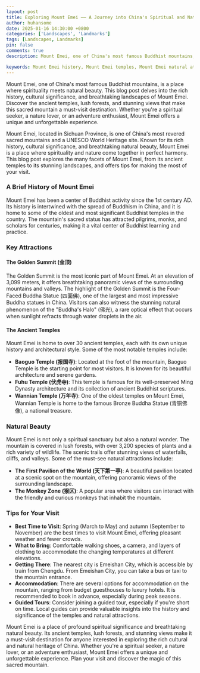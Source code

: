 ```yaml
---
layout: post
title: Exploring Mount Emei —— A Journey into China's Spiritual and Natural Splendor
author: huhansome
date: 2025-01-16 14:30:00 +0800
categories: ['Landscapes', 'Landmarks']
tags: [Landscapes, Landmarks]
pin: false
comments: true
description: Mount Emei, one of China's most famous Buddhist mountains, is a place where spirituality meets natural beauty. This blog post delves into the rich history, cultural significance, and breathtaking landscapes of Mount Emei. Discover the ancient temples, lush forests, and stunning views that make this sacred mountain a must-visit destination. Whether you're a spiritual seeker, a nature lover, or an adventure enthusiast, Mount Emei offers a unique and unforgettable experience.

keywords: Mount Emei history, Mount Emei temples, Mount Emei natural attractions, Mount Emei Golden Summit, Mount Emei Four-Faced Buddha Statue, Mount Emei ancient temples, Mount Emei travel tips, Best time to visit Mount Emei, Mount Emei UNESCO World Heritage site, Mount Emei cultural experiences
---
```



Mount Emei, one of China's most famous Buddhist mountains, is a place where spirituality meets natural beauty. This blog post delves into the rich history, cultural significance, and breathtaking landscapes of Mount Emei. Discover the ancient temples, lush forests, and stunning views that make this sacred mountain a must-visit destination. Whether you're a spiritual seeker, a nature lover, or an adventure enthusiast, Mount Emei offers a unique and unforgettable experience.


Mount Emei, located in Sichuan Province, is one of China's most revered sacred mountains and a UNESCO World Heritage site. Known for its rich history, cultural significance, and breathtaking natural beauty, Mount Emei is a place where spirituality and nature come together in perfect harmony. This blog post explores the many facets of Mount Emei, from its ancient temples to its stunning landscapes, and offers tips for making the most of your visit.

### A Brief History of Mount Emei

Mount Emei has been a center of Buddhist activity since the 1st century AD. Its history is intertwined with the spread of Buddhism in China, and it is home to some of the oldest and most significant Buddhist temples in the country. The mountain's sacred status has attracted pilgrims, monks, and scholars for centuries, making it a vital center of Buddhist learning and practice.

### Key Attractions

#### The Golden Summit (金顶)
The Golden Summit is the most iconic part of Mount Emei. At an elevation of 3,099 meters, it offers breathtaking panoramic views of the surrounding mountains and valleys. The highlight of the Golden Summit is the Four-Faced Buddha Statue (四面佛), one of the largest and most impressive Buddha statues in China. Visitors can also witness the stunning natural phenomenon of the "Buddha's Halo" (佛光), a rare optical effect that occurs when sunlight refracts through water droplets in the air.

#### The Ancient Temples
Mount Emei is home to over 30 ancient temples, each with its own unique history and architectural style. Some of the most notable temples include:

- **Baoguo Temple (报国寺)**: Located at the foot of the mountain, Baoguo Temple is the starting point for most visitors. It is known for its beautiful architecture and serene gardens.
- **Fuhu Temple (伏虎寺)**: This temple is famous for its well-preserved Ming Dynasty architecture and its collection of ancient Buddhist scriptures.
- **Wannian Temple (万年寺)**: One of the oldest temples on Mount Emei, Wannian Temple is home to the famous Bronze Buddha Statue (青铜佛像), a national treasure.

### Natural Beauty

Mount Emei is not only a spiritual sanctuary but also a natural wonder. The mountain is covered in lush forests, with over 3,200 species of plants and a rich variety of wildlife. The scenic trails offer stunning views of waterfalls, cliffs, and valleys. Some of the must-see natural attractions include:

- **The First Pavilion of the World (天下第一亭)**: A beautiful pavilion located at a scenic spot on the mountain, offering panoramic views of the surrounding landscape.
- **The Monkey Zone (猴区)**: A popular area where visitors can interact with the friendly and curious monkeys that inhabit the mountain.

### Tips for Your Visit

- **Best Time to Visit**: Spring (March to May) and autumn (September to November) are the best times to visit Mount Emei, offering pleasant weather and fewer crowds.
- **What to Bring**: Comfortable walking shoes, a camera, and layers of clothing to accommodate the changing temperatures at different elevations.
- **Getting There**: The nearest city is Emeishan City, which is accessible by train from Chengdu. From Emeishan City, you can take a bus or taxi to the mountain entrance.
- **Accommodation**: There are several options for accommodation on the mountain, ranging from budget guesthouses to luxury hotels. It is recommended to book in advance, especially during peak seasons.
- **Guided Tours**: Consider joining a guided tour, especially if you're short on time. Local guides can provide valuable insights into the history and significance of the temples and natural attractions.


Mount Emei is a place of profound spiritual significance and breathtaking natural beauty. Its ancient temples, lush forests, and stunning views make it a must-visit destination for anyone interested in exploring the rich cultural and natural heritage of China. Whether you're a spiritual seeker, a nature lover, or an adventure enthusiast, Mount Emei offers a unique and unforgettable experience. Plan your visit and discover the magic of this sacred mountain.
